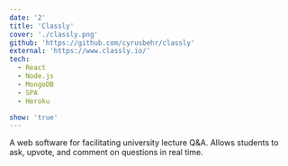 ```yaml
---
date: '2'
title: 'Classly'
cover: './classly.png'
github: 'https://github.com/cyrusbehr/classly'
external: 'https://www.classly.io/'
tech:
  - React
  - Node.js
  - MongoDB
  - SPA
  - Heroku

show: 'true'
---
```


A web software for facilitating university lecture Q&A. Allows students to ask, upvote, and comment on questions in real time.
